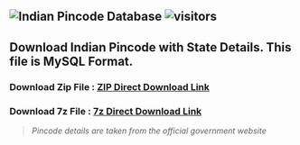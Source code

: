 
![Indian Pincode Database](https://banners.beyondco.de/Indian%20Pincode%20Database.png?theme=light&packageManager=&packageName=&pattern=fallingTriangles&style=style_1&description=Get%20Pincode%20Database%20Free&md=1&showWatermark=0&fontSize=100px&images=cloud-download)
![visitors](https://visitor-badge.laobi.icu/badge?page_id=indian_pincode_database)
-
## Download Indian Pincode with State Details. This file is **MySQL** Format.

### Download Zip File : [ZIP Direct Download Link](https://raw.githubusercontent.com/amiyoghoshstar/indian-pincode-database/main/pincodes.zip)

### Download 7z File : [7z Direct Download Link](https://raw.githubusercontent.com/amiyoghoshstar/indian-pincode-database/main/pincodes.7z)

> *Pincode details are taken from the official government website*
